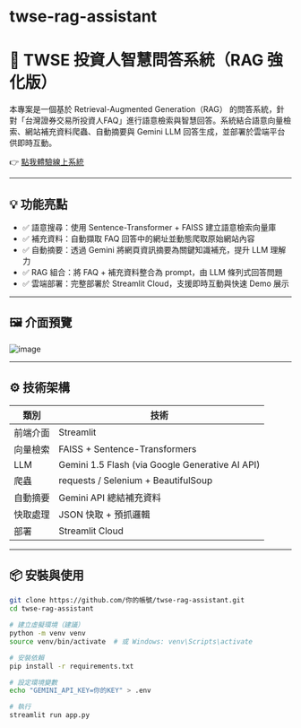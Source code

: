 # twse-rag-assistant

# 💬 TWSE 投資人智慧問答系統（RAG 強化版）

本專案是一個基於 Retrieval-Augmented Generation（RAG） 的問答系統，針對「台灣證券交易所投資人FAQ」進行語意檢索與智慧回答。系統結合語意向量檢索、網站補充資料爬蟲、自動摘要與 Gemini LLM 回答生成，並部署於雲端平台供即時互動。

👉 [點我體驗線上系統](https://your-streamlit-app-url.streamlit.app)

---

## 💡 功能亮點

- ✅ 語意搜尋：使用 Sentence-Transformer + FAISS 建立語意檢索向量庫
- ✅ 補充資料：自動擷取 FAQ 回答中的網址並動態爬取原始網站內容
- ✅ 自動摘要：透過 Gemini 將網頁資訊摘要為關鍵知識補充，提升 LLM 理解力
- ✅ RAG 組合：將 FAQ + 補充資料整合為 prompt，由 LLM 條列式回答問題
- ✅ 雲端部署：完整部署於 Streamlit Cloud，支援即時互動與快速 Demo 展示

---

## 🖼️ 介面預覽

![image](https://github.com/user-attachments/assets/d74fbf2d-ff13-4286-aedb-6fff5064fd2a)

---

## ⚙️ 技術架構

| 類別 | 技術 |
|------|------|
| 前端介面 | Streamlit |
| 向量檢索 | FAISS + Sentence-Transformers |
| LLM | Gemini 1.5 Flash (via Google Generative AI API) |
| 爬蟲 | requests / Selenium + BeautifulSoup |
| 自動摘要 | Gemini API 總結補充資料 |
| 快取處理 | JSON 快取 + 預抓邏輯 |
| 部署 | Streamlit Cloud |

---

## 📦 安裝與使用

```bash
git clone https://github.com/你的帳號/twse-rag-assistant.git
cd twse-rag-assistant

# 建立虛擬環境（建議）
python -m venv venv
source venv/bin/activate  # 或 Windows: venv\Scripts\activate

# 安裝依賴
pip install -r requirements.txt

# 設定環境變數
echo "GEMINI_API_KEY=你的KEY" > .env

# 執行
streamlit run app.py
